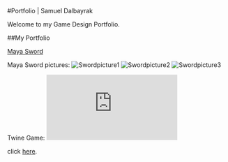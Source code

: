 #Portfolio | Samuel Dalbayrak

 Welcome to my Game Design Portfolio.
 
 ##My Portfolio

 [Maya Sword](https://github.com/Samuelbly/Portfolio/blob/main/SwordJustincasefile.mb)

 Maya Sword pictures:
![Swordpicture1](https://github.com/Samuelbly/Portfolio/assets/90357953/e607bd81-87d8-44db-bfe5-224ce41960b2)
![Swordpicture2](https://github.com/Samuelbly/Portfolio/assets/90357953/d83ba1ea-72cd-4deb-adb9-4cc141f5d21f)
![Swordpicture3](https://github.com/Samuelbly/Portfolio/assets/90357953/2f8766b9-c61d-4967-a2e8-9b4e184597b1)

 Twine Game:
 ![Twine Game](https://samuelbly.github.io/IASC-1p04/final_build/IASC%201P04%20Game%20Prototype%20Tunnels%20of%20Light_FinalBuild10.html)
 
 
 click [here](https://samuelbly.github.io/Portfolio//Portfolio_builds/Game_Design_Portfolio/Portfolio3.html).
